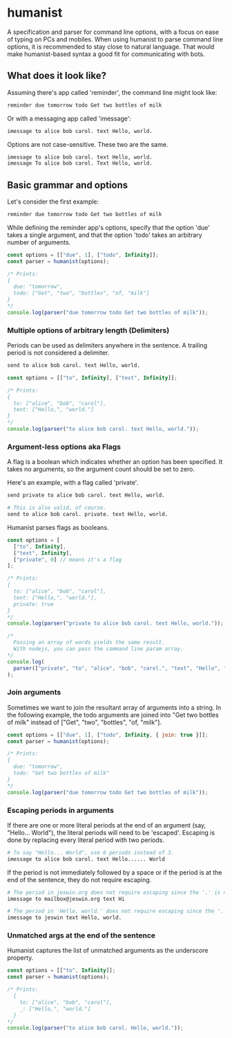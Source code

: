 # humanist

A specification and parser for command line options, with a focus on ease of typing on PCs and mobiles. When using humanist to parse command line options, it is recommended to stay close to natural language. That would make humanist-based syntax a good fit for communicating with bots.

## What does it look like?

Assuming there's app called 'reminder', the command line might look like:

```bash
reminder due tomorrow todo Get two bottles of milk
```

Or with a messaging app called 'imessage':

```bash
imessage to alice bob carol. text Hello, world.
```

Options are not case-sensitive. These two are the same.

```bash
imessage to alice bob carol. text Hello, world.
imessage To alice bob carol. Text Hello, world.
```

## Basic grammar and options

Let's consider the first example:

```bash
reminder due tomorrow todo Get two bottles of milk
```

While defining the reminder app's options, specify that the option 'due' takes a single argument, and that the option 'todo' takes an arbitrary number of arguments.

```javascript
const options = [["due", 1], ["todo", Infinity]];
const parser = humanist(options);

/* Prints:
{
  due: "tomorrow",
  todo: ["Get", "two", "bottles", "of, "milk"]
}
*/
console.log(parser("due tomorrow todo Get two bottles of milk"));
```

### Multiple options of arbitrary length (Delimiters)

Periods can be used as delimiters anywhere in the sentence. A trailing period is not considered a delimiter.

```bash
send to alice bob carol. text Hello, world.
```

```javascript
const options = [["to", Infinity], ["text", Infinity]];

/* Prints:
{
  to: ["alice", "bob", "carol"],
  text: ["Hello,", "world."]
}
*/
console.log(parser("to alice bob carol. text Hello, world."));
```

### Argument-less options aka Flags

A flag is a boolean which indicates whether an option has been specified. It takes no arguments, so the argument count should be set to zero. 

Here's an example, with a flag called 'private'.

```bash
send private to alice bob carol. text Hello, world.

# This is also valid, of course.
send to alice bob carol. private. text Hello, world.
```

Humanist parses flags as booleans.

```javascript
const options = [
  ["to", Infinity],
  ["text", Infinity],
  ["private", 0] // means it's a flag
];

/* Prints:
{
  to: ["alice", "bob", "carol"],
  text: ["Hello,", "world."],
  private: true
}
*/
console.log(parser("private to alice bob carol. text Hello, world."));

/*
  Passing an array of words yields the same result.
  With nodejs, you can pass the command line param array.
*/
console.log(
  parser(["private", "to", "alice", "bob", "carol.", "text", "Hello", "world."])
);
```

### Join arguments

Sometimes we want to join the resultant array of arguments into a string. In the following example, the todo arguments are joined into "Get two bottles of milk" instead of ["Get", "two", "bottles", "of, "milk"].

```javascript
const options = [["due", 1], ["todo", Infinity, { join: true }]];
const parser = humanist(options);

/* Prints:
{
  due: "tomorrow",
  todo: "Get two bottles of milk"
}
*/
console.log(parser("due tomorrow todo Get two bottles of milk"));
```

### Escaping periods in arguments

If there are one or more literal periods at the end of an argument (say, "Hello... World"), the literal periods will need to be 'escaped'. Escaping is done by replacing every literal period with two periods.

```bash
# To say "Hello... World", use 6 periods instead of 3.
imessage to alice bob carol. text Hello...... World
```

If the period is not immediately followed by a space or if the period is at the end of the sentence, they do not require escaping.

```bash
# The period in jeswin.org does not require escaping since the '.' is not followed by a space
imessage to mailbox@jeswin.org text Hi

# The period in 'Hello, world.' does not require escaping since the '.' is at the end of the sentence.
imessage to jeswin text Hello, world.
```

### Unmatched args at the end of the sentence

Humanist captures the list of unmatched arguments as the underscore property.

```javascript
const options = [["to", Infinity]];
const parser = humanist(options);

/* Prints:
  {
    to: ["alice", "bob", "carol"],
    _: ["Hello,", "world."]
  }
*/
console.log(parser("to alice bob carol. Hello, world."));
```
